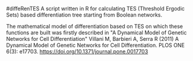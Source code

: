 #diffeRenTES
A script written in R for calculating TES (Threshold Ergodic Sets) based differentiation tree starting from Boolean networks.

The mathematical model of differentiation based on TES on which these functions are built was firstly described in "A Dynamical Model of Genetic Networks for Cell Differentiation"
Villani M, Barbieri A, Serra R (2011) A Dynamical Model of Genetic Networks for Cell Differentiation. PLOS ONE 6(3): e17703. <https://doi.org/10.1371/journal.pone.0017703>